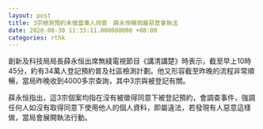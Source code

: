 ```yaml
---
layout: post
title: 3宗檢測預約未徵當事人同意　薛永恒稱倘屬惡意會執法
date: 2020-08-30 11:33:11.000000000 +08:00
categories: rthk
---
```


創新及科技局局長薛永恒出席無綫電視節目《講清講楚》時表示，截至早上10時45分，約有34萬人登記預約普及社區檢測計劃。他又形容截至昨晚的流程非常順暢，當局昨晚收到4000多宗查詢，其中3宗與被登記有關。

薛永恒指出，這3宗個案均指在沒有被徵得同意下被登記預約，會調查事件，強調任何人如沒有取得同意下使用他人的個人資料，即屬違法，若發現有人惡意這樣做，當局會展開執法行動。
